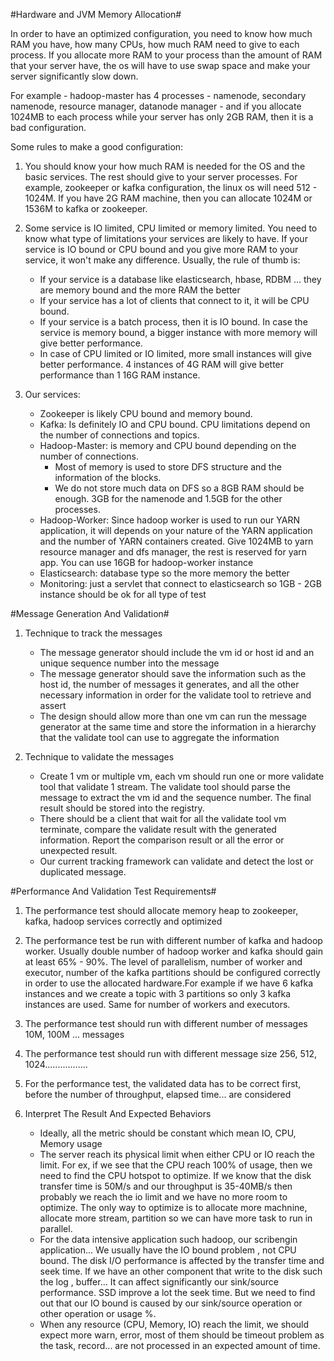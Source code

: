 #Hardware and JVM Memory Allocation#

In order to have an optimized configuration, you need to know how much RAM you have, how many CPUs, how much RAM need to give to each process. If you allocate more RAM to your process than the amount of RAM that your server have, the os will have to use swap space and make your server significantly slow down. 

For example - hadoop-master has 4 processes - namenode, secondary namenode, resource manager, datanode manager - and if you allocate 1024MB to each process while your server has only 2GB RAM, then it is a bad configuration.

Some rules to make a good configuration:

1. You should know your how much RAM is needed for the OS and the basic services. The rest should give to your server processes. For example, zookeeper or kafka configuration, the linux os will need 512 - 1024M. If you have 2G RAM machine, then you can allocate 1024M or 1536M to kafka or zookeeper.

2. Some service is IO limited, CPU limited or memory limited. You need to know what type of limitations your services are likely to have.  If your service is IO bound or CPU bound and you give more RAM to your service, it won't make any difference. Usually, the rule of thumb is:
    * If your service is a database like elasticsearch, hbase, RDBM ... they are memory bound and the more RAM the better
    * If your service has a lot of clients that connect to it, it will be CPU bound.
    * If your service is a batch process, then it is IO bound. In case the service is memory bound, a bigger instance with more memory will give better performance. 
    * In case of CPU limited or IO limited, more small instances will give better performance. 4 instances of 4G RAM will give better performance  than 1 16G RAM instance.

3. Our services:
    * Zookeeper is likely CPU bound and memory bound.
    * Kafka: Is definitely IO and CPU bound.  CPU limitations depend on the number of connections and topics.
    * Hadoop-Master: is memory and CPU bound depending on the number of connections. 
      * Most of memory is used to store DFS structure and the information of the blocks. 
      * We do not store much data on DFS so a 8GB RAM should be enough. 3GB for the namenode and 1.5GB for the other processes.
    * Hadoop-Worker: Since hadoop worker is used to run our YARN application, it will depends on your nature of the YARN application and the number of YARN containers created. Give 1024MB to yarn resource manager and dfs manager, the rest is reserved for yarn app. You can use 16GB for hadoop-worker instance
    * Elasticsearch:  database type so the more memory the better
    * Monitoring: just a servlet that connect to elasticsearch so 1GB - 2GB instance should be ok for all type of test


#Message Generation And Validation#

1. Technique to track the messages
    * The message generator should include the vm id or host id and an unique sequence number into the message
    * The message generator should save the information such as the host id, the number of messages it generates, and all the other necessary information in order for the validate tool to retrieve and assert
    * The design should allow more than one vm can run the message generator at the same time and store the information in a hierarchy that the validate tool can use to aggregate the information 

2. Technique to validate the messages
    * Create 1 vm or multiple vm, each vm should run one or more validate tool that validate 1 stream. The validate tool should parse the  message to extract the vm id and the sequence number. The final result should be stored into the registry.
    * There should be a client that wait for all the validate tool vm terminate, compare the validate result with the generated information. Report the comparison result or all the error or unexpected result.
    * Our current tracking framework can validate and detect the lost or duplicated message.


#Performance And Validation Test Requirements#

1. The performance test should allocate memory heap to zookeeper, kafka, hadoop services correctly and optimized

2. The performance test be run with different number of kafka and hadoop worker. Usually double number of hadoop worker and kafka should gain at least 65% - 90%. The level of parallelism, number of worker and executor, number of the kafka partitions should be configured correctly in order to use the allocated hardware.For example if we have 6 kafka instances and we create a topic with 3 partitions so only 3 kafka instances are used. Same for number of workers and executors.

3. The performance test should run with different number of messages 10M, 100M ... messages

4. The performance test should run with different message size 256, 512, 1024.................

5. For the performance test, the validated data has to be correct first, before the number of throughput, elapsed time... are considered


6. Interpret The Result And Expected Behaviors
    * Ideally, all the metric should be constant which mean IO, CPU, Memory usage
    * The server reach its physical limit when either CPU or IO reach the limit. For ex, if we see that the CPU reach 100% of usage, then we need to find the CPU hotspot to optimize. If we know that the disk transfer time is 50M/s and our throughput is 35-40MB/s then probably we reach the io limit and we have no more room to optimize. The only way to optimize is to allocate more machnine, allocate more stream, partition so we can have more task to run in parallel. 
    * For the data intensive application such hadoop, our scribengin application... We usually have the IO bound problem , not CPU bound. The disk I/O performance is affected by the transfer time and seek time. If we have an other component that write to the disk such the log , buffer... It can affect significantly our sink/source performance. SSD improve a lot the seek time. But we need to find out that our IO bound is caused by our sink/source operation or other operation or usage %.
    * When any resource (CPU, Memory, IO) reach the limit, we should expect more warn, error, most of them should be timeout problem as the task, record... are not processed in an expected amount of time.
